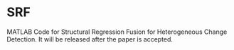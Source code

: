 # SRF
MATLAB Code for Structural Regression Fusion for Heterogeneous Change Detection. It will be released after the paper is accepted.
